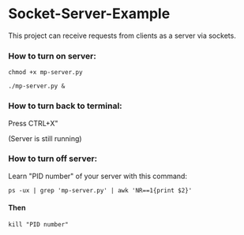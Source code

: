 # Socket-Server-Example
This project can receive requests from clients as a server via sockets.

### How to turn on server:
  ``chmod +x mp-server.py``
  
  ``./mp-server.py &``

### How to turn back to terminal:
Press CTRL+X"

(Server is still running)

### How to turn off server:
Learn "PID number" of your server with this command:

  ``ps -ux | grep 'mp-server.py' | awk 'NR==1{print $2}'``
  
#### Then

  ``kill "PID number"``
